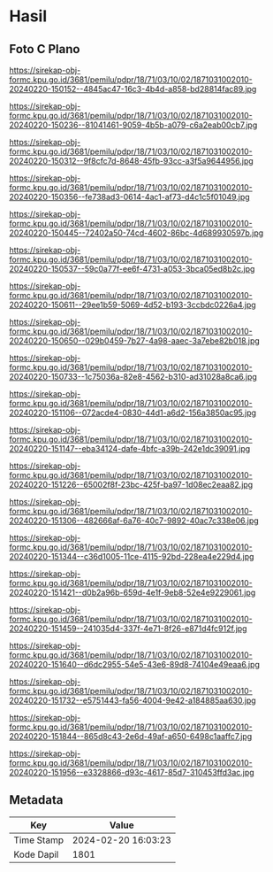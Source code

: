 # Hasil

## Foto C Plano

https://sirekap-obj-formc.kpu.go.id/3681/pemilu/pdpr/18/71/03/10/02/1871031002010-20240220-150152--4845ac47-16c3-4b4d-a858-bd28814fac89.jpg

https://sirekap-obj-formc.kpu.go.id/3681/pemilu/pdpr/18/71/03/10/02/1871031002010-20240220-150236--81041461-9059-4b5b-a079-c6a2eab00cb7.jpg

https://sirekap-obj-formc.kpu.go.id/3681/pemilu/pdpr/18/71/03/10/02/1871031002010-20240220-150312--9f8cfc7d-8648-45fb-93cc-a3f5a9644956.jpg

https://sirekap-obj-formc.kpu.go.id/3681/pemilu/pdpr/18/71/03/10/02/1871031002010-20240220-150356--fe738ad3-0614-4ac1-af73-d4c1c5f01049.jpg

https://sirekap-obj-formc.kpu.go.id/3681/pemilu/pdpr/18/71/03/10/02/1871031002010-20240220-150445--72402a50-74cd-4602-86bc-4d689930597b.jpg

https://sirekap-obj-formc.kpu.go.id/3681/pemilu/pdpr/18/71/03/10/02/1871031002010-20240220-150537--59c0a77f-ee6f-4731-a053-3bca05ed8b2c.jpg

https://sirekap-obj-formc.kpu.go.id/3681/pemilu/pdpr/18/71/03/10/02/1871031002010-20240220-150611--29ee1b59-5069-4d52-b193-3ccbdc0226a4.jpg

https://sirekap-obj-formc.kpu.go.id/3681/pemilu/pdpr/18/71/03/10/02/1871031002010-20240220-150650--029b0459-7b27-4a98-aaec-3a7ebe82b018.jpg

https://sirekap-obj-formc.kpu.go.id/3681/pemilu/pdpr/18/71/03/10/02/1871031002010-20240220-150733--1c75036a-82e8-4562-b310-ad31028a8ca6.jpg

https://sirekap-obj-formc.kpu.go.id/3681/pemilu/pdpr/18/71/03/10/02/1871031002010-20240220-151106--072acde4-0830-44d1-a6d2-156a3850ac95.jpg

https://sirekap-obj-formc.kpu.go.id/3681/pemilu/pdpr/18/71/03/10/02/1871031002010-20240220-151147--eba34124-dafe-4bfc-a39b-242e1dc39091.jpg

https://sirekap-obj-formc.kpu.go.id/3681/pemilu/pdpr/18/71/03/10/02/1871031002010-20240220-151226--65002f8f-23bc-425f-ba97-1d08ec2eaa82.jpg

https://sirekap-obj-formc.kpu.go.id/3681/pemilu/pdpr/18/71/03/10/02/1871031002010-20240220-151306--482666af-6a76-40c7-9892-40ac7c338e06.jpg

https://sirekap-obj-formc.kpu.go.id/3681/pemilu/pdpr/18/71/03/10/02/1871031002010-20240220-151344--c36d1005-11ce-4115-92bd-228ea4e229d4.jpg

https://sirekap-obj-formc.kpu.go.id/3681/pemilu/pdpr/18/71/03/10/02/1871031002010-20240220-151421--d0b2a96b-659d-4e1f-9eb8-52e4e9229061.jpg

https://sirekap-obj-formc.kpu.go.id/3681/pemilu/pdpr/18/71/03/10/02/1871031002010-20240220-151459--241035d4-337f-4e71-8f26-e871d4fc912f.jpg

https://sirekap-obj-formc.kpu.go.id/3681/pemilu/pdpr/18/71/03/10/02/1871031002010-20240220-151640--d6dc2955-54e5-43e6-89d8-74104e49eaa6.jpg

https://sirekap-obj-formc.kpu.go.id/3681/pemilu/pdpr/18/71/03/10/02/1871031002010-20240220-151732--e5751443-fa56-4004-9e42-a184885aa630.jpg

https://sirekap-obj-formc.kpu.go.id/3681/pemilu/pdpr/18/71/03/10/02/1871031002010-20240220-151844--865d8c43-2e6d-49af-a650-6498c1aaffc7.jpg

https://sirekap-obj-formc.kpu.go.id/3681/pemilu/pdpr/18/71/03/10/02/1871031002010-20240220-151956--e3328866-d93c-4617-85d7-310453ffd3ac.jpg


## Metadata

| Key        | Value               |
| ---------- | ------------------- |
| Time Stamp | 2024-02-20 16:03:23 |
| Kode Dapil | 1801                |



